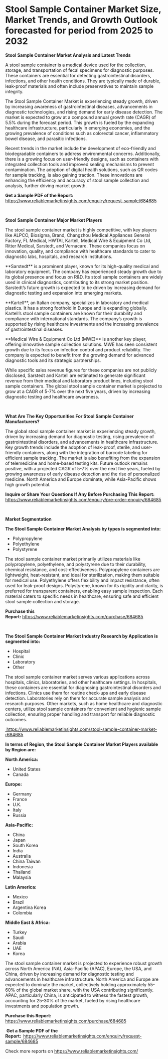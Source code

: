 <p><h1>Stool Sample Container Market Size, Market Trends, and Growth Outlook forecasted for period from 2025 to 2032</h1></p><p><strong>Stool Sample Container Market Analysis and Latest Trends</strong></p>
<p><p>A stool sample container is a medical device used for the collection, storage, and transportation of fecal specimens for diagnostic purposes. These containers are essential for detecting gastrointestinal disorders, infections, and other health conditions. They are typically made of durable, leak-proof materials and often include preservatives to maintain sample integrity.</p><p>The Stool Sample Container Market is experiencing steady growth, driven by increasing awareness of gastrointestinal diseases, advancements in diagnostic technologies, and rising demand for early disease detection. The market is expected to grow at a compound annual growth rate (CAGR) of 5.5% during the forecast period. This growth is fueled by the expanding healthcare infrastructure, particularly in emerging economies, and the growing prevalence of conditions such as colorectal cancer, inflammatory bowel disease, and parasitic infections.</p><p>Recent trends in the market include the development of eco-friendly and biodegradable containers to address environmental concerns. Additionally, there is a growing focus on user-friendly designs, such as containers with integrated collection tools and improved sealing mechanisms to prevent contamination. The adoption of digital health solutions, such as QR codes for sample tracking, is also gaining traction. These innovations are enhancing the efficiency and accuracy of stool sample collection and analysis, further driving market growth.</p></p>
<p><strong>Get a Sample PDF of the Report:&nbsp;</strong> <a href="https://www.reliablemarketinsights.com/enquiry/request-sample/684685?utm_campaign=1166&utm_medium=2&utm_source=Github&utm_content=ia&utm_term=20012025&utm_id=stool-sample-container">https://www.reliablemarketinsights.com/enquiry/request-sample/684685</a></p>
<p>&nbsp;</p>
<p><strong>Stool Sample Container Major Market Players</strong></p>
<p><p>The stool sample container market is highly competitive, with key players like ALPCO, Biosigma, Brand, Changzhou Medical Appliances General Factory, FL Medical, HWTAI, Kartell, Medical Wire & Equipment Co Ltd, Ritter Medical, Sarstedt, and Vernacare. These companies focus on innovation, quality, and compliance with healthcare standards to cater to diagnostic labs, hospitals, and research institutions.</p><p>**Sarstedt** is a prominent player, known for its high-quality medical and laboratory equipment. The company has experienced steady growth due to its global presence and focus on R&D. Its stool sample containers are widely used in clinical diagnostics, contributing to its strong market position. Sarstedt’s future growth is expected to be driven by increasing demand for diagnostic testing and expansion into emerging markets.</p><p>**Kartell**, an Italian company, specializes in laboratory and medical plastics. It has a strong foothold in Europe and is expanding globally. Kartell’s stool sample containers are known for their durability and compliance with international standards. The company’s growth is supported by rising healthcare investments and the increasing prevalence of gastrointestinal diseases.</p><p>**Medical Wire & Equipment Co Ltd (MWE)** is another key player, offering innovative sample collection solutions. MWE has seen consistent growth due to its focus on infection control and product reliability. The company is expected to benefit from the growing demand for advanced diagnostic tools and its strategic partnerships.</p><p>While specific sales revenue figures for these companies are not publicly disclosed, Sarstedt and Kartell are estimated to generate significant revenue from their medical and laboratory product lines, including stool sample containers. The global stool sample container market is projected to grow at a CAGR of 5-7% over the next five years, driven by increasing diagnostic testing and healthcare awareness.</p></p>
<p>&nbsp;</p>
<p><strong>What Are The Key Opportunities For Stool Sample Container Manufacturers?</strong></p>
<p><p>The global stool sample container market is experiencing steady growth, driven by increasing demand for diagnostic testing, rising prevalence of gastrointestinal disorders, and advancements in healthcare infrastructure. Key growth trends include the adoption of leak-proof, sterile, and user-friendly containers, along with the integration of barcode labeling for efficient sample tracking. The market is also benefiting from the expansion of telemedicine and home-based testing kits. Future outlook remains positive, with a projected CAGR of 5-7% over the next five years, fueled by growing awareness of early disease detection and the rise of personalized medicine. North America and Europe dominate, while Asia-Pacific shows high growth potential.</p></p>
<p><strong>Inquire or Share Your Questions If Any Before Purchasing This Report:</strong> <a href="https://www.reliablemarketinsights.com/enquiry/pre-order-enquiry/684685?utm_campaign=1166&utm_medium=2&utm_source=Github&utm_content=ia&utm_term=20012025&utm_id=stool-sample-container">https://www.reliablemarketinsights.com/enquiry/pre-order-enquiry/684685</a></p>
<p>&nbsp;</p>
<p><strong>Market Segmentation</strong></p>
<p><strong>The Stool Sample Container Market Analysis by types is segmented into:</strong></p>
<p><ul><li>Polypropylene</li><li>Polyethylene</li><li>Polystyrene</li></ul></p>
<p><p>The stool sample container market primarily utilizes materials like polypropylene, polyethylene, and polystyrene due to their durability, chemical resistance, and cost-effectiveness. Polypropylene containers are lightweight, heat-resistant, and ideal for sterilization, making them suitable for medical use. Polyethylene offers flexibility and impact resistance, often used for leak-proof designs. Polystyrene, known for its rigidity and clarity, is preferred for transparent containers, enabling easy sample inspection. Each material caters to specific needs in healthcare, ensuring safe and efficient stool sample collection and storage.</p></p>
<p><strong>Purchase this Report:&nbsp;</strong><a href="https://www.reliablemarketinsights.com/purchase/684685?utm_campaign=1166&utm_medium=2&utm_source=Github&utm_content=ia&utm_term=20012025&utm_id=stool-sample-container">https://www.reliablemarketinsights.com/purchase/684685</a></p>
<p>&nbsp;</p>
<p><strong>The Stool Sample Container Market Industry Research by Application is segmented into:</strong></p>
<p><ul><li>Hospital</li><li>Clinic</li><li>Laboratory</li><li>Other</li></ul></p>
<p><p>The stool sample container market serves various applications across hospitals, clinics, laboratories, and other healthcare settings. In hospitals, these containers are essential for diagnosing gastrointestinal disorders and infections. Clinics use them for routine check-ups and early disease detection. Laboratories rely on them for accurate sample analysis and research purposes. Other markets, such as home healthcare and diagnostic centers, utilize stool sample containers for convenient and hygienic sample collection, ensuring proper handling and transport for reliable diagnostic outcomes.</p></p>
<p><a href="https://www.reliablemarketinsights.com/stool-sample-container-market-r684685?utm_campaign=1166&utm_medium=2&utm_source=Github&utm_content=ia&utm_term=20012025&utm_id=stool-sample-container">&nbsp;https://www.reliablemarketinsights.com/stool-sample-container-market-r684685</a></p>
<p><strong>In terms of Region, the Stool Sample Container Market Players available by Region are:</strong></p>
<p>
    <p> <strong> North America: </strong>
        <ul>
            <li>United States</li>
            <li>Canada</li>
        </ul>
        </p> 
    <p> <strong> Europe: </strong>
        <ul>
            <li>Germany</li>
            <li>France</li>
            <li>U.K.</li>
            <li>Italy</li>
            <li>Russia</li>
        </ul>
        </p> 
    <p> <strong> Asia-Pacific: </strong>
        <ul>
            <li>China</li>
            <li>Japan</li>
            <li>South Korea</li>
            <li>India</li>
            <li>Australia</li>
            <li>China Taiwan</li>
            <li>Indonesia</li>
            <li>Thailand</li>
            <li>Malaysia</li>
        </ul>
        </p> 
    <p> <strong> Latin America: </strong>
        <ul>
            <li>Mexico</li>
            <li>Brazil</li>
            <li>Argentina Korea</li>
            <li>Colombia</li>
        </ul>
        </p> 
    <p> <strong> Middle East & Africa: </strong>
        <ul>
            <li>Turkey</li>
            <li>Saudi</li>
            <li>Arabia</li>
            <li>UAE</li>
            <li>Korea</li>
        </ul>
    </p>
    </p>
<p><p>The stool sample container market is projected to experience robust growth across North America (NA), Asia-Pacific (APAC), Europe, the USA, and China, driven by increasing demand for diagnostic testing and advancements in healthcare infrastructure. North America and Europe are expected to dominate the market, collectively holding approximately 55-60% of the global market share, with the USA contributing significantly. APAC, particularly China, is anticipated to witness the fastest growth, accounting for 25-30% of the market, fueled by rising healthcare investments and population growth.</p></p>
<p><strong>Purchase this Report: </strong><a href="https://www.reliablemarketinsights.com/purchase/684685?utm_campaign=1166&utm_medium=2&utm_source=Github&utm_content=ia&utm_term=20012025&utm_id=stool-sample-container">https://www.reliablemarketinsights.com/purchase/684685</a></p>
<p>&nbsp;<strong>Get a Sample PDF of the Report:&nbsp;&nbsp;</strong><a href="https://www.reliablemarketinsights.com/enquiry/request-sample/684685?utm_campaign=1166&utm_medium=2&utm_source=Github&utm_content=ia&utm_term=20012025&utm_id=stool-sample-container">https://www.reliablemarketinsights.com/enquiry/request-sample/684685</a></p>
<p><strong></strong></p>
<p>Check more reports on <a href="https://www.reliablemarketinsights.com/?utm_campaign=1166&utm_medium=2&utm_source=Github&utm_content=ia&utm_term=20012025&utm_id=stool-sample-container">https://www.reliablemarketinsights.com/</a></p>
